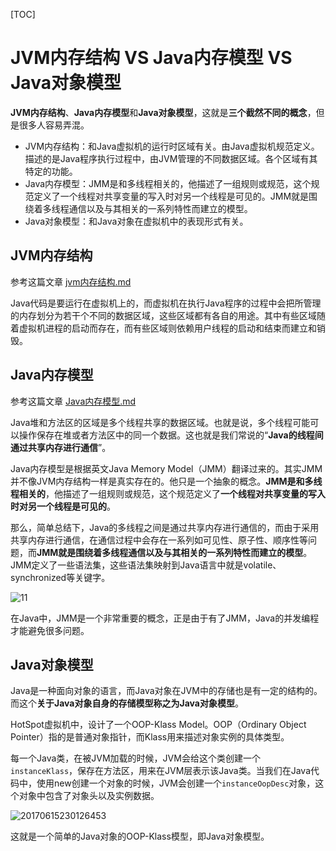 [TOC]

# JVM内存结构 VS Java内存模型 VS Java对象模型

**JVM内存结构**、**Java内存模型**和**Java对象模型**，这就是**三个截然不同的概念**，但是很多人容易弄混。

- JVM内存结构：和Java虚拟机的运行时区域有关。由Java虚拟机规范定义。描述的是Java程序执行过程中，由JVM管理的不同数据区域。各个区域有其特定的功能。
- Java内存模型：JMM是和多线程相关的，他描述了一组规则或规范，这个规范定义了一个线程对共享变量的写入时对另一个线程是可见的。JMM就是围绕着多线程通信以及与其相关的一系列特性而建立的模型。
- Java对象模型：和Java对象在虚拟机中的表现形式有关。

## JVM内存结构

参考这篇文章 [jvm内存结构.md](jvm内存结构.md) 

Java代码是要运行在虚拟机上的，而虚拟机在执行Java程序的过程中会把所管理的内存划分为若干个不同的数据区域，这些区域都有各自的用途。其中有些区域随着虚拟机进程的启动而存在，而有些区域则依赖用户线程的启动和结束而建立和销毁。

## Java内存模型

参考这篇文章 [Java内存模型.md](Java内存模型.md) 

Java堆和方法区的区域是多个线程共享的数据区域。也就是说，多个线程可能可以操作保存在堆或者方法区中的同一个数据。这也就是我们常说的“**Java的线程间通过共享内存进行通信**”。

Java内存模型是根据英文Java Memory Model（JMM）翻译过来的。其实JMM并不像JVM内存结构一样是真实存在的。他只是一个抽象的概念。**JMM是和多线程相关的**，他描述了一组规则或规范，这个规范定义了**一个线程对共享变量的写入时对另一个线程是可见的**。

那么，简单总结下，Java的多线程之间是通过共享内存进行通信的，而由于采用共享内存进行通信，在通信过程中会存在一系列如可见性、原子性、顺序性等问题，而**JMM就是围绕着多线程通信以及与其相关的一系列特性而建立的模型**。JMM定义了一些语法集，这些语法集映射到Java语言中就是volatile、synchronized等关键字。

![11](https://ws3.sinaimg.cn/large/006tNc79ly1fz1qaaqdxlj30br0ah0st.jpg)

在Java中，JMM是一个非常重要的概念，正是由于有了JMM，Java的并发编程才能避免很多问题。

## Java对象模型

Java是一种面向对象的语言，而Java对象在JVM中的存储也是有一定的结构的。而这个**关于Java对象自身的存储模型称之为Java对象模型**。

HotSpot虚拟机中，设计了一个OOP-Klass Model。OOP（Ordinary Object Pointer）指的是普通对象指针，而Klass用来描述对象实例的具体类型。

每一个Java类，在被JVM加载的时候，JVM会给这个类创建一个`instanceKlass`，保存在方法区，用来在JVM层表示该Java类。当我们在Java代码中，使用new创建一个对象的时候，JVM会创建一个`instanceOopDesc`对象，这个对象中包含了对象头以及实例数据。

![20170615230126453](https://ws3.sinaimg.cn/large/006tNc79ly1fz1qgj0jr2j31840js429.jpg)

这就是一个简单的Java对象的OOP-Klass模型，即Java对象模型。



















